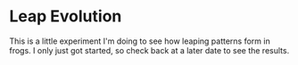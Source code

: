 # Leap Evolution
This is a little experiment I'm doing to see how leaping patterns form in frogs. I only just got started, so check back at a later date to see the results.
